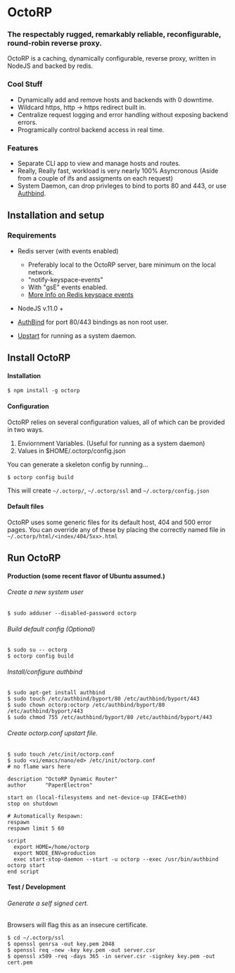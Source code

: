 # OctoRP

### The respectably rugged, remarkably reliable, reconfigurable, round-robin reverse proxy.


OctoRP is a caching, dynamically configurable, reverse proxy, written in NodeJS and backed by redis.

### Cool Stuff
* Dynamically add and remove hosts and backends with 0 downtime.
* Wildcard https, http -> https redirect built in. 
* Centralize request logging and error handling without exposing backend errors. 
* Programically control backend access in real time.

### Features 
* Separate CLI app to view and manage hosts and routes.
* Really, Really fast, workload is very nearly 100% Asyncronous (Aside from a couple of ifs and assigments on each request)
* System Daemon, can drop privleges to bind to ports 80 and 443, or use [Authbind](http://manpages.ubuntu.com/manpages/hardy/man1/authbind.1.html).

## Installation and setup

### Requirements

* Redis server (with events enabled) 
  * Preferably local to the OctoRP server, bare minimum on the local network.
  * "notify-keyspace-events" 
  * With "gsE" events enabled.
  * [More Info on Redis keyspace events](http://redis.io/topics/notifications)

* NodeJS v.11.0 +
* [AuthBind](http://manpages.ubuntu.com/manpages/hardy/man1/authbind.1.html) for port 80/443 bindings as non root user.
* [Upstart](http://upstart.ubuntu.com/) for running as a system daemon.

## Install OctoRP

#### Installation

```shell
$ npm install -g octorp
```

#### Configuration 
OctoRP relies on several configuration values, all of which can be provided in two ways.

1. Enviornment Variables. (Useful for running as a system daemon)
2. Values in $HOME/.octorp/config.json

You can generate a skeleton config by running...

```shell
$ octorp config build
```
This will create `~/.octorp/`, `~/.octorp/ssl` and `~/.octorp/config.json`

#### Default files

OctoRP uses some generic files for its default host, 404 and 500 error pages.
You can override any of these by placing the correctly named file in 
`~/.octorp/html/<index/404/5xx>.html`

## Run OctoRP

#### Production (some recent flavor of Ubuntu assumed.)
###### Create a new system user
```shell
$ sudo adduser --disabled-password octorp
```
###### Build default config (Optional)
```shell
$ sudo su -- octorp
$ octorp config build
```

###### Install/configure authbind
```shell
$ sudo apt-get install authbind
$ sudo touch /etc/authbind/byport/80 /etc/authbind/byport/443
$ sudo chown octorp:octorp /etc/authbind/byport/80 /etc/authbind/byport/443
$ sudo chmod 755 /etc/authbind/byport/80 /etc/authbind/byport/443
```

###### Create octorp.conf upstart file.

```shell
$ sudo touch /etc/init/octorp.conf
$ sudo <vi/emacs/nano/ed> /etc/init/octorp.conf 
# no flame wars here
```

```
description "OctoRP Dynamic Router"
author      "PaperElectron"

start on (local-filesystems and net-device-up IFACE=eth0)
stop on shutdown

# Automatically Respawn:
respawn
respawn limit 5 60
 
script
  export HOME=/home/octorp
  export NODE_ENV=production
  exec start-stop-daemon --start -u octorp --exec /usr/bin/authbind octorp start
end script
```
#### Test / Development
###### Generate a self signed cert.
Browsers will flag this as an insecure certificate.

```shell
$ cd ~/.octorp/ssl
$ openssl genrsa -out key.pem 2048
$ openssl req -new -key key.pem -out server.csr
$ openssl x509 -req -days 365 -in server.csr -signkey key.pem -out cert.pem
```